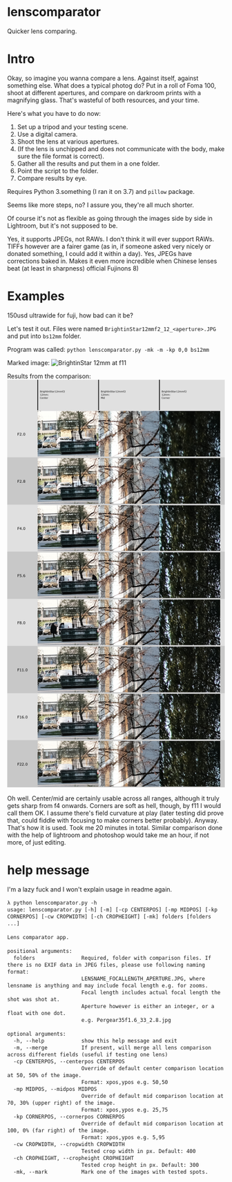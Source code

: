 # lenscomparator
Quicker lens comparing.

# Intro

Okay, so imagine you wanna compare a lens. Against itself, against something else.
What does a typical photog do?
Put in a roll of Foma 100, shoot at different apertures, and compare on darkroom prints with a magnifying glass.
That's wasteful of both resources, and your time.

Here's what you have to do now:
1. Set up a tripod and your testing scene.
2. Use a digital camera.
3. Shoot the lens at various apertures.
4. (If the lens is unchipped and does not communicate with the body, make sure the file format is correct).
5. Gather all the results and put them in a one folder.
6. Point the script to the folder.
7. Compare results by eye.

Requires Python 3.something (I ran it on 3.7) and ``pillow`` package.

Seems like more steps, no? I assure you, they're all much shorter.

Of course it's not as flexible as going through the images side by side in Lightroom, but it's not supposed to be.

Yes, it supports JPEGs, not RAWs. I don't think it will ever support RAWs. TIFFs however are a fairer game (as in, if someone asked very nicely or donated something, I could add it within a day). Yes, JPEGs have corrections baked in. Makes it even more incredible when Chinese lenses beat (at least in sharpness) official Fujinons 8)

# Examples 

150usd ultrawide for fuji, how bad can it be?

Let's test it out.
Files were named ``BrightinStar12mmf2_12_<aperture>.JPG`` and put into ``bs12mm`` folder.

Program was called: ``python lenscomparator.py -mk -m -kp 0,0 bs12mm``

Marked image:
![BrightinStar 12mm at f11](ex_marked.JPG)

Results from the comparison:
![uh oh these corners don't look too great](ex_comp.JPG)

Oh well. Center/mid are certainly usable across all ranges, although it truly gets sharp from f4 onwards. Corners are soft as hell, though, by f11 I would call them OK. I assume there's field curvature at play (later testing did prove that, could fiddle with focusing to make corners better probably).
Anyway. That's how it is used. Took me 20 minutes in total. Similar comparison done with the help of lightroom and photoshop would take me an hour, if not more, of just editing.

# help message

I'm a lazy fuck and I won't explain usage in readme again.

```
λ python lenscomparator.py -h
usage: lenscomparator.py [-h] [-m] [-cp CENTERPOS] [-mp MIDPOS] [-kp CORNERPOS] [-cw CROPWIDTH] [-ch CROPHEIGHT] [-mk] folders [folders ...]

Lens comparator app.

positional arguments:
  folders               Required, folder with comparison files. If there is no EXIF data in JPEG files, please use following naming format:
                        LENSNAME_FOCALLENGTH_APERTURE.JPG, where lensname is anything and may include focal length e.g. for zooms.
                        Focal length includes actual focal length the shot was shot at.
                        Aperture however is either an integer, or a float with one dot.
                        e.g. Pergear35f1.6_33_2.8.jpg

optional arguments:
  -h, --help            show this help message and exit
  -m, --merge           If present, will merge all lens comparison across different fields (useful if testing one lens)
  -cp CENTERPOS, --centerpos CENTERPOS
                        Override of default center comparison location at 50, 50% of the image.
                        Format: xpos,ypos e.g. 50,50
  -mp MIDPOS, --midpos MIDPOS
                        Override of default mid comparison location at 70, 30% (upper right) of the image.
                        Format: xpos,ypos e.g. 25,75
  -kp CORNERPOS, --cornerpos CORNERPOS
                        Override of default mid comparison location at 100, 0% (far right) of the image.
                        Format: xpos,ypos e.g. 5,95
  -cw CROPWIDTH, --cropwidth CROPWIDTH
                        Tested crop width in px. Default: 400
  -ch CROPHEIGHT, --cropheight CROPHEIGHT
                        Tested crop height in px. Default: 300
  -mk, --mark           Mark one of the images with tested spots.
  ```
